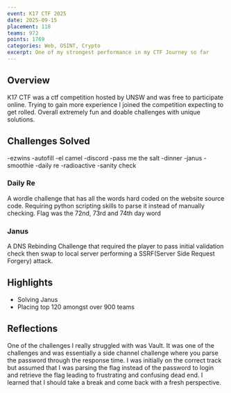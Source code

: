 ```yaml
---
event: K17 CTF 2025
date: 2025-09-15
placement: 118
teams: 972
points: 1769
categories: Web, OSINT, Crypto
excerpt: One of my strongest performance in my CTF Journey so far
---
```


## Overview

K17 CTF was a ctf competition hosted by UNSW and was free to participate online. Trying to gain more experience I joined the competition expecting to get rolled. Overall extremely fun and doable challenges with unique solutions. 

## Challenges Solved
-ezwins
-autofill
-el camel
-discord
-pass me the salt
-dinner
-janus
-smoothie
-daily re
-radioactive
-sanity check

### Daily Re
A wordle challenge that has all the words hard coded on the website source code. Requiring python scripting skills to parse it instead of manually checking. Flag was the 72nd, 73rd and 74th day word

### Janus
A DNS Rebinding Challenge that required the player to pass initial validation check then swap to local server performing a SSRF(Server Side Request Forgery) attack. 

## Highlights

- Solving Janus
- Placing top 120 amongst over 900 teams

## Reflections

One of the challenges I really struggled with was Vault. It was one of the challenges and was essentially a side channel challenge where you parse the password through the response time. I was initially on the correct track but assumed that I was parsing the flag instead of the password to login and retrieve the flag leading to frustrating and confusing dead end. I learned that I should take a break and come back with a fresh perspective.
